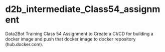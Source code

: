 # d2b_intermediate_Class54_assignment
Data2Bot Training Class 54 Assignment to Create a CI/CD for building a docker image and push that docker image to docker repository (hub.docker.com).
